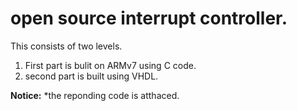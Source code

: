 # open source interrupt controller.
This consists of two levels. 
1) First part is bulit on ARMv7 using C code.
2) second part is built using VHDL.

**Notice:**
*the reponding code is atthaced.
